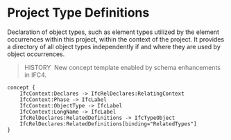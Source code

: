 Project Type Definitions
========================

Declaration of object types, such as element types utilized by the element occurrences within this project, within the context of the project. It provides a directory of all object types independently if and where they are used by object occurrences.

> HISTORY&nbsp; New concept template enabled by schema enhancements in IFC4.

```
concept {
    IfcContext:Declares -> IfcRelDeclares:RelatingContext
    IfcContext:Phase -> IfcLabel
    IfcContext:ObjectType -> IfcLabel
    IfcContext:LongName -> IfcLabel
    IfcRelDeclares:RelatedDefinitions -> IfcTypeObject
    IfcRelDeclares:RelatedDefinitions[binding="RelatedTypes"]
}
```
